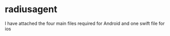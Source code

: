 # radiusagent

I have attached the four main files required for Android 
and one swift file for ios
